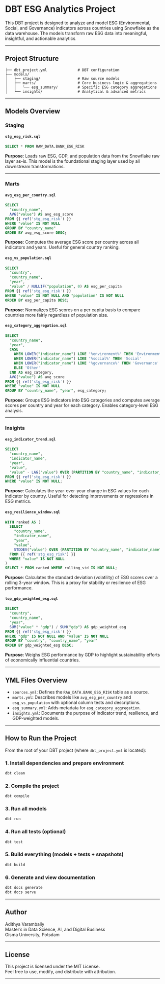 # DBT ESG Analytics Project

This DBT project is designed to analyze and model ESG (Environmental, Social, and Governance) indicators across countries using Snowflake as the data warehouse. The models transform raw ESG data into meaningful, insightful, and actionable analytics.

---

## Project Structure

```
├── dbt_project.yml              # DBT configuration
├── models/
│   ├── staging/                 # Raw source models
│   ├── marts/                   # Core business logic & aggregations
│   │   └── esg_summary/         # Specific ESG category aggregations
│   └── insights/                # Analytical & advanced metrics
```

---

## Models Overview

### Staging

#### `stg_esg_risk.sql`
```sql
SELECT * FROM RAW_DATA.BANK_ESG_RISK
```
**Purpose**: Loads raw ESG, GDP, and population data from the Snowflake raw layer as-is. This model is the foundational staging layer used by all downstream transformations.

---

### Marts

#### `avg_esg_per_country.sql`
```sql
SELECT
  "country_name",
  AVG("value") AS avg_esg_score
FROM {{ ref('stg_esg_risk') }}
WHERE "value" IS NOT NULL
GROUP BY "country_name"
ORDER BY avg_esg_score DESC;
```
**Purpose**: Computes the average ESG score per country across all indicators and years. Useful for general country ranking.

#### `esg_vs_population.sql`
```sql
SELECT
  "country",
  "country_name",
  "year",
  "value" / NULLIF("population", 0) AS esg_per_capita
FROM {{ ref('stg_esg_risk') }}
WHERE "value" IS NOT NULL AND "population" IS NOT NULL
ORDER BY esg_per_capita DESC;
```
**Purpose**: Normalizes ESG scores on a per capita basis to compare countries more fairly regardless of population size.

#### `esg_category_aggregation.sql`
```sql
SELECT
  "country_name",
  "year",
  CASE
    WHEN LOWER("indicator_name") LIKE '%environment%' THEN 'Environmental'
    WHEN LOWER("indicator_name") LIKE '%social%' THEN 'Social'
    WHEN LOWER("indicator_name") LIKE '%governance%' THEN 'Governance'
    ELSE 'Other'
  END AS esg_category,
  AVG("value") AS avg_score
FROM {{ ref('stg_esg_risk') }}
WHERE "value" IS NOT NULL
GROUP BY "country_name", "year", esg_category;
```
**Purpose**: Groups ESG indicators into ESG categories and computes average scores per country and year for each category. Enables category-level ESG analysis.

---

### Insights

#### `esg_indicator_trend.sql`
```sql
SELECT
  "country_name",
  "indicator_name",
  "year",
  "value",
  "value" - LAG("value") OVER (PARTITION BY "country_name", "indicator_name" ORDER BY "year") AS year_over_year_change
FROM {{ ref('stg_esg_risk') }}
WHERE "value" IS NOT NULL;
```
**Purpose**: Calculates the year-over-year change in ESG values for each indicator by country. Useful for detecting improvements or regressions in ESG metrics.

#### `esg_resilience_window.sql`
```sql
WITH ranked AS (
  SELECT
    "country_name",
    "indicator_name",
    "year",
    "value",
    STDDEV("value") OVER (PARTITION BY "country_name", "indicator_name" ORDER BY "year" ROWS BETWEEN 2 PRECEDING AND CURRENT ROW) AS rolling_std
  FROM {{ ref('stg_esg_risk') }}
  WHERE "value" IS NOT NULL
)
SELECT * FROM ranked WHERE rolling_std IS NOT NULL;
```
**Purpose**: Calculates the standard deviation (volatility) of ESG scores over a rolling 3-year window. This is a proxy for stability or resilience of ESG performance.

#### `top_gdp_weighted_esg.sql`
```sql
SELECT
  "country",
  "country_name",
  "year",
  SUM("value" * "gdp") / SUM("gdp") AS gdp_weighted_esg
FROM {{ ref('stg_esg_risk') }}
WHERE "gdp" IS NOT NULL AND "value" IS NOT NULL
GROUP BY "country", "country_name", "year"
ORDER BY gdp_weighted_esg DESC;
```
**Purpose**: Weighs ESG performance by GDP to highlight sustainability efforts of economically influential countries.

---

## YML Files Overview

- `sources.yml`: Defines the `RAW_DATA.BANK_ESG_RISK` table as a source.
- `marts.yml`: Describes models like `avg_esg_per_country` and `esg_vs_population` with optional column tests and descriptions.
- `esg_summary.yml`: Adds metadata for `esg_category_aggregation`.
- `insights.yml`: Documents the purpose of indicator trend, resilience, and GDP-weighted models.

---

## How to Run the Project

From the root of your DBT project (where `dbt_project.yml` is located):

### 1. Install dependencies and prepare environment
```bash
dbt clean
```

### 2. Compile the project
```bash
dbt compile
```

### 3. Run all models
```bash
dbt run
```

### 4. Run all tests (optional)
```bash
dbt test
```

### 5. Build everything (models + tests + snapshots)
```bash
dbt build
```

### 6. Generate and view documentation
```bash
dbt docs generate
dbt docs serve
```

---

## Author

Adithya Varambally  
Master’s in Data Science, AI, and Digital Business  
Gisma University, Potsdam

---

## License

This project is licensed under the MIT License.  
Feel free to use, modify, and distribute with attribution.

---
